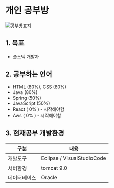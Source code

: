 # 개인 공부방
![공부방표지](https://user-images.githubusercontent.com/84490050/178391502-65018af9-e17b-403f-a2b0-a30e28a7e72b.png)

## 1. 목표 
* 풀스택 개발자 


## 2. 공부하는 언어
* HTML (80%), CSS (80%) 
* Java (80%) 
* Spring (50%)
* JavaScript (50%)
* React ( 0% ) - 시작해야함
* Aws ( 0% ) - 시작해야함 

## 3. 현재공부 개발환경
|구분|내용|
|------|---|
|개발도구|Eclipse / VisualStudioCode|
|서버환경|tomcat 9.0|
|데이터베이스|Oracle|



